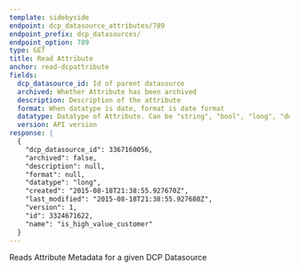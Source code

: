 ```yaml
---
template: sidebyside
endpoint: dcp_datasource_attributes/789
endpoint_prefix: dcp_datasources/
endpoint_option: 789
type: GET
title: Read Attribute
anchor: read-dcpattribute
fields:
  dcp_datasource_id: Id of parent datasource
  archived: Whether Attribute has been archived
  description: Description of the attribute
  format: When datatype is date, format is date format
  datatype: Datatype of Attribute. Can be "string", "bool", "long", "double", "datetime"
  version: API version
response: |
  {
    "dcp_datasource_id": 3367160056,
    "archived": false,
    "description": null,
    "format": null,
    "datatype": "long",
    "created": "2015-08-18T21:38:55.927670Z",
    "last_modified": "2015-08-18T21:38:55.927680Z",
    "version": 1,
    "id": 3324671622,
    "name": "is_high_value_customer"
  }
---
```

Reads Attribute Metadata for a given DCP Datasource
